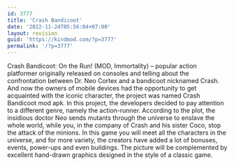 ```yaml
---
id: 3777
title: 'Crash Bandicoot'
date: '2022-11-24T05:56:04+07:00'
layout: revision
guid: 'https://kindmod.com/?p=3777'
permalink: '/?p=3777'
---
```


Crash Bandicoot: On the Run! (MOD, Immortality) – popular action platformer originally released on consoles and telling about the confrontation between Dr. Neo Cortex and a bandicoot nicknamed Crash. And now the owners of mobile devices had the opportunity to get acquainted with the iconic character, the project was named Crash Bandicoot mod apk. In this project, the developers decided to pay attention to a different genre, namely the action-runner. According to the plot, the insidious doctor Neo sends mutants through the universe to enslave the whole world, while you, in the company of Crash and his sister Coco, stop the attack of the minions. In this game you will meet all the characters in the universe, and for more variety, the creators have added a lot of bonuses, events, power-ups and even buildings. The picture will be complemented by excellent hand-drawn graphics designed in the style of a classic game.